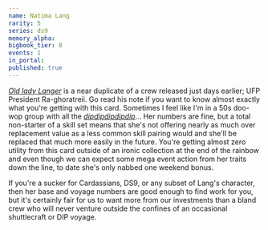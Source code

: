 ```yaml
---
name: Natima Lang
rarity: 5
series: ds9
memory_alpha:
bigbook_tier: 8
events: 1
in_portal:
published: true
---
```


[_Old lady Langer_](https://www.youtube.com/watch?v=-AOc0RBl5xQ) is a near duplicate of a crew released just days earlier; UFP President Ra-ghoratreii. Go read his note if you want to know almost exactly what you're getting with this card. Sometimes I feel like I'm in a 50s doo-wop group with all the [_dipdipdipdipdip_](https://www.youtube.com/watch?v=v0fy1HeJv80&t=08)… Her numbers are fine, but a total non-starter of a skill set means that she's not offering nearly as much over replacement value as a less common skill pairing would and she'll be replaced that much more easily in the future. You're getting almost zero utility from this card outside of an ironic collection at the end of the rainbow and even though we can expect some mega event action from her traits down the line, to date she's only nabbed one weekend bonus.

If you're a sucker for Cardassians, DS9, or any subset of Lang's character, then her base and voyage numbers are good enough to find work for you, but it's certainly fair for us to want more from our investments than a bland crew who will never venture outside the confines of an occasional shuttlecraft or DIP voyage.
